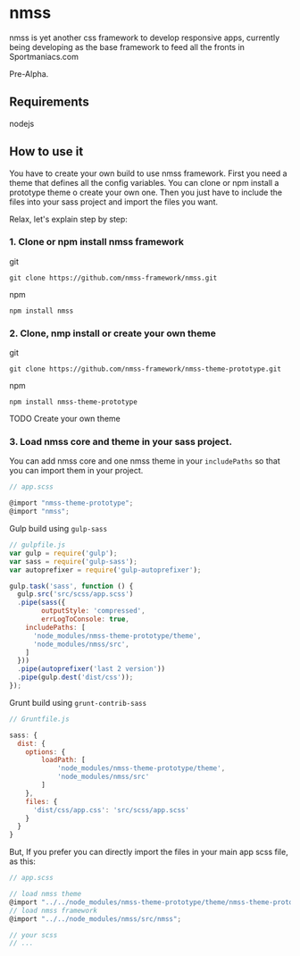# nmss
nmss is yet another css framework to develop responsive apps, currently being developing as the base framework to feed all the fronts in Sportmaniacs.com

Pre-Alpha.

## Requirements
  nodejs

## How to use it
You have to create your own build to use nmss framework. First you need a theme that defines all the config variables. You can clone or npm install a prototype theme o create your own one. Then you just have to include the files into your sass project and import the files you want.

Relax, let's explain step by step:

### 1. Clone or npm install nmss framework

git
```
git clone https://github.com/nmss-framework/nmss.git
```

npm
```
npm install nmss
```

### 2. Clone, nmp install or create your own theme
git
```
git clone https://github.com/nmss-framework/nmss-theme-prototype.git
```

npm
```
npm install nmss-theme-prototype
```


TODO
Create your own theme 


### 3. Load nmss core and theme in your sass project.

You can add nmss core and one nmss theme in your `includePaths` so that you can import them in your project.


```javascript
// app.scss

@import "nmss-theme-prototype";
@import "nmss";
```


Gulp build using `gulp-sass`

```javascript
// gulpfile.js
var gulp = require('gulp');
var sass = require('gulp-sass');
var autoprefixer = require('gulp-autoprefixer');

gulp.task('sass', function () {
  gulp.src('src/scss/app.scss')
  .pipe(sass({
        outputStyle: 'compressed',
        errLogToConsole: true,
    includePaths: [
      'node_modules/nmss-theme-prototype/theme',
      'node_modules/nmss/src',
    ]
  }))
  .pipe(autoprefixer('last 2 version'))
  .pipe(gulp.dest('dist/css'));
});

```

Grunt build using `grunt-contrib-sass`

```javascript
// Gruntfile.js

sass: {
  dist: {
    options: {
        loadPath: [
            'node_modules/nmss-theme-prototype/theme',
            'node_modules/nmss/src'
        ]
    },
    files: {
      'dist/css/app.css': 'src/scss/app.scss'
    }
  }
}
```


But, If you prefer you can directly import the files in your main app scss file, as this:

```javascript
// app.scss

// load nmss theme
@import "../../node_modules/nmss-theme-prototype/theme/nmss-theme-prototype";
// load nmss framework
@import "../../node_modules/nmss/src/nmss";

// your scss
// ...

```
